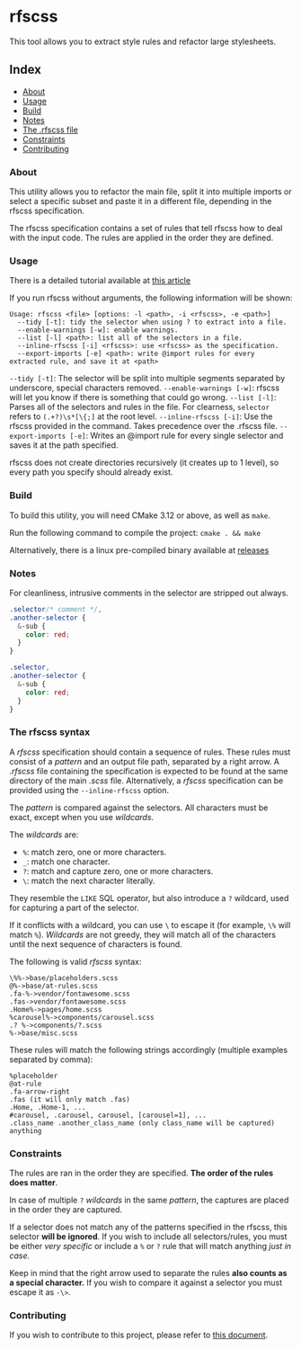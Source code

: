 # rfscss

This tool allows you to extract style rules and refactor large stylesheets.

## Index

- <a href="#about">About</a>
- <a href="#usage">Usage</a>
- <a href="#build">Build</a>
- <a href="#notes">Notes</a>
- <a href="#rfscss_file">The .rfscss file</a>
- <a href="#constraints">Constraints</a>
- <a href="#contributing">Contributing</a>

<h3 id="about">About</h3>

This utility allows you to refactor the main file, split it into multiple imports or select a specific subset and paste it in a different file, depending in the rfscss specification.

The rfscss specification contains a set of rules that tell rfscss how to deal with the input code. The rules are applied in the order they are defined.

<h3 id="usage">Usage</h3>

There is a detailed tutorial available at <a href="https://coals.live/blog/refactor-large-scss-into-multiple-files">this article</a>

If you run rfscss without arguments, the following information will be shown:

```
Usage: rfscss <file> [options: -l <path>, -i <rfscss>, -e <path>]
  --tidy [-t]: tidy the selector when using ? to extract into a file.
  --enable-warnings [-w]: enable warnings.
  --list [-l] <path>: list all of the selectors in a file.
  --inline-rfscss [-i] <rfscss>: use <rfscss> as the specification.
  --export-imports [-e] <path>: write @import rules for every extracted rule, and save it at <path>
```

`--tidy [-t]`: The selector will be split into multiple segments separated by underscore, special characters removed.
`--enable-warnings [-w]`: rfscss will let you know if there is something that could go wrong.
`--list [-l]`: Parses all of the selectors and rules in the file. For clearness, `selector` refers to `(.+?)\s*[\{;]` at the root level.
`--inline-rfscss [-i]`: Use the rfscss provided in the command. Takes precedence over the .rfscss file.
`--export-imports [-e]`: Writes an @import rule for every single selector and saves it at the path specified.

rfscss does not create directories recursively (it creates up to 1 level), so every path you specify should already exist.

<h3 id="build">Build</h3>

To build this utility, you will need CMake 3.12 or above, as well as `make`.

Run the following command to compile the project:
`cmake . && make`

Alternatively, there is a linux pre-compiled binary available at <a href="https://github.com/coalio/rfscss/releases">releases</a>

<h3 id="notes">Notes</h3>

For cleanliness, intrusive comments in the selector are stripped out always.

```scss
.selector/* comment */,
.another-selector {
  &-sub {
    color: red;
  }
}

.selector,
.another-selector {
  &-sub {
    color: red;
  }
}
```

<h3 id="rfscss_file">The rfscss syntax</h3>

A _rfscss_ specification should contain a sequence of rules. These rules must consist of a _pattern_ and an output file path, separated by a right arrow. A _.rfscss_ file containing the specification is expected to be found at the same directory of the main _.scss_ file. Alternatively, a _rfscss_ specification can be provided using the `--inline-rfscss` option.

The _pattern_ is compared against the selectors. All characters must be exact, except when you use _wildcards_.

The _wildcards_ are:

- `%`: match zero, one or more characters.
- `_`: match one character.
- `?`: match and capture zero, one or more characters.
- `\`: match the next character literally.

They resemble the `LIKE` SQL operator, but also introduce a `?` wildcard, used for capturing a part of the selector.

If it conflicts with a wildcard, you can use `\` to escape it (for example, `\%` will match `%`).
_Wildcards_ are not greedy, they will match all of the characters until the next sequence of characters is found.

The following is valid _rfscss_ syntax:

```
\%%->base/placeholders.scss
@%->base/at-rules.scss
.fa-%->vendor/fontawesome.scss
.fas->vendor/fontawesome.scss
.Home%->pages/home.scss
%carousel%->components/carousel.scss
.? %->components/?.scss
%->base/misc.scss
```

These rules will match the following strings accordingly (multiple examples separated by comma):

```
%placeholder
@at-rule
.fa-arrow-right
.fas (it will only match .fas)
.Home, .Home-1, ...
#carousel, .carousel, carousel, [carousel=1], ...
.class_name .another_class_name (only class_name will be captured)
anything
```

<h3 id="constraints">Constraints</h3>

The rules are ran in the order they are specified. **The order of the rules does matter**.

In case of multiple `?` _wildcards_ in the same _pattern_, the captures are placed in the order they are captured.

If a selector does not match any of the patterns specified in the rfscss, this selector **will be ignored**. If you wish to include all selectors/rules, you must be either _very specific_ or include a `%` or `?` rule that will match anything _just in case._

Keep in mind that the right arrow used to separate the rules **also counts as a special character.** If you wish to compare it against a selector you must escape it as `-\>`.

<h3 id="contributing">Contributing</h3>

If you wish to contribute to this project, please refer to <a href="https://github.com/coalio/rfscss/blob/master/CONTRIBUTING.md">this document</a>.

